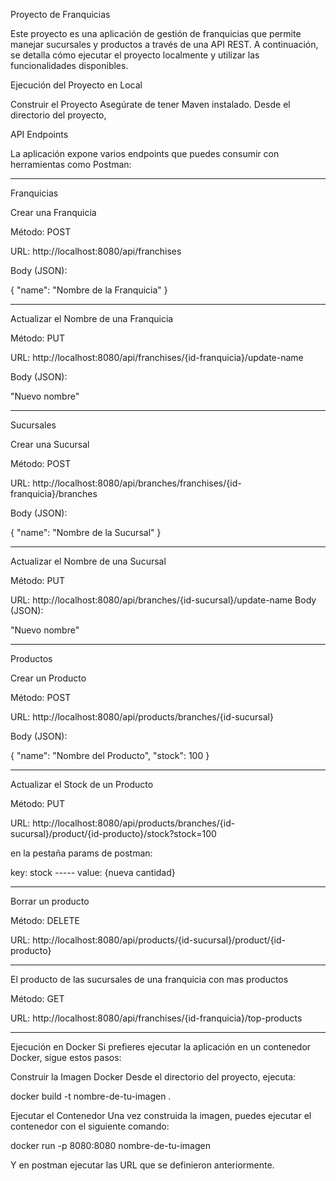 Proyecto de Franquicias

Este proyecto es una aplicación de gestión de franquicias que permite manejar sucursales y productos a través de una API REST. A continuación, se detalla cómo ejecutar el proyecto localmente y utilizar las funcionalidades disponibles.

Ejecución del Proyecto en Local

Construir el Proyecto
Asegúrate de tener Maven instalado. Desde el directorio del proyecto,


API Endpoints

La aplicación expone varios endpoints que puedes consumir con herramientas como Postman:

____________________________________________________________________________________________

Franquicias

Crear una Franquicia

Método: POST

URL: http://localhost:8080/api/franchises

Body (JSON):

{
  "name": "Nombre de la Franquicia"
}

____________________________________________________________________________________________

Actualizar el Nombre de una Franquicia

Método: PUT

URL: http://localhost:8080/api/franchises/{id-franquicia}/update-name

Body (JSON):

"Nuevo nombre"

____________________________________________________________________________________________

Sucursales

Crear una Sucursal

Método: POST

URL: http://localhost:8080/api/branches/franchises/{id-franquicia}/branches

Body (JSON):

{
  "name": "Nombre de la Sucursal"
}

____________________________________________________________________________________________

Actualizar el Nombre de una Sucursal

Método: PUT

URL: http://localhost:8080/api/branches/{id-sucursal}/update-name
Body (JSON):

"Nuevo nombre"

____________________________________________________________________________________________

Productos

Crear un Producto

Método: POST

URL: http://localhost:8080/api/products/branches/{id-sucursal}

Body (JSON):

{
  "name": "Nombre del Producto",
  "stock": 100
}

____________________________________________________________________________________________

Actualizar el Stock de un Producto

Método: PUT

URL: http://localhost:8080/api/products/branches/{id-sucursal}/product/{id-producto}/stock?stock=100

en la pestaña params de postman:

key: stock ----- value: {nueva cantidad}

____________________________________________________________________________________________

Borrar un producto

Método: DELETE

URL: http://localhost:8080/api/products/{id-sucursal}/product/{id-producto}

____________________________________________________________________________________________

El producto de las sucursales de una franquicia con mas productos

Método: GET

URL: http://localhost:8080/api/franchises/{id-franquicia}/top-products

____________________________________________________________________________________________

Ejecución en Docker
Si prefieres ejecutar la aplicación en un contenedor Docker, sigue estos pasos:

Construir la Imagen Docker Desde el directorio del proyecto, ejecuta:

docker build -t nombre-de-tu-imagen .

Ejecutar el Contenedor Una vez construida la imagen, puedes ejecutar el contenedor con el siguiente comando:

docker run -p 8080:8080 nombre-de-tu-imagen

Y en postman ejecutar las URL que se definieron anteriormente.
